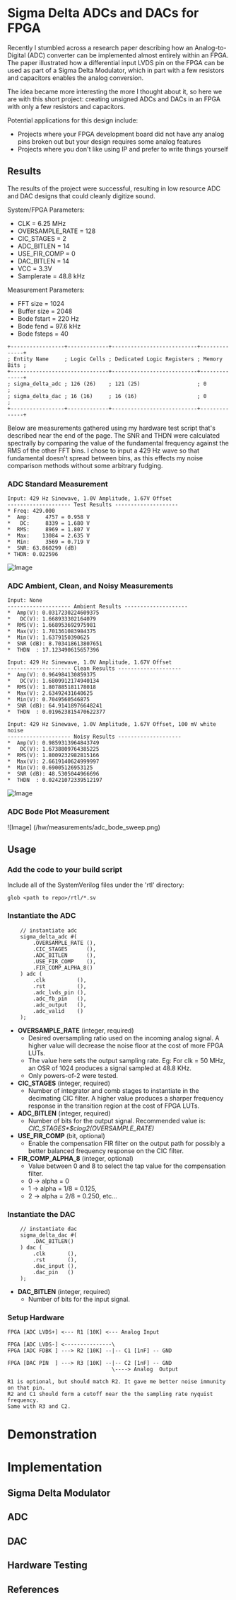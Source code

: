 # Sigma Delta ADCs and DACs for FPGA
Recently I stumbled across a research paper describing how an Analog-to-Digital (ADC) 
converter can be implemented almost entirely within an FPGA. The paper illustrated how a 
differential input LVDS pin on the FPGA can be used as part of a Sigma Delta Modulator, which in
part with a few resistors and capacitors enables the analog conversion. 

The idea became more interesting the more I thought about it, 
so here we are with this short project: creating unsigned ADCs and DACs in an FPGA with only a few
resistors and capacitors. 

Potential applications for this design include:
- Projects where your FPGA development board did not have any analog pins broken out but your design requires some
  analog features
- Projects where you don't like using IP and prefer to write things yourself

## Results

The results of the project were successful, resulting in low resource ADC and DAC designs that could
cleanly digitize sound.

System/FPGA Parameters:
- CLK             = 6.25 MHz
- OVERSAMPLE_RATE = 128
- CIC_STAGES      = 2
- ADC_BITLEN      = 14
- USE_FIR_COMP    = 0
- DAC_BITLEN      = 14
- VCC             = 3.3V
- Samplerate      = 48.8 kHz

Measurement Parameters:
- FFT size    = 1024
- Buffer size = 2048
- Bode fstart = 220 Hz
- Bode fend   = 97.6 kHz
- Bode fsteps = 40 

```
+-----------------+-------------+---------------------------+--------------+
; Entity Name     ; Logic Cells ; Dedicated Logic Registers ; Memory Bits ;
+-------------------------------+---------------------------+--------------+
; sigma_delta_adc ; 126 (26)    ; 121 (25)                  ; 0           ;
; sigma_delta_dac ; 16 (16)     ; 16 (16)                   ; 0           ;
+-----------------+-------------+---------------------------+--------------+
```

Below are measurements gathered using my hardware test script that's described near the end of
the page. The SNR and THDN were calculated spectrally by comparing the value of the fundamental
frequency against the RMS of the other FFT bins. I chose to input a 429 Hz wave so that fundamental
doesn't spread between bins, as this effects my noise comparison methods without some arbitrary fudging.


### ADC Standard Measurement 
```
Input: 429 Hz Sinewave, 1.0V Amplitude, 1.67V Offset
-------------------- Test Results --------------------
* Freq: 429.000
*  Amp:     4757 = 0.958 V
*   DC:     8339 = 1.680 V
*  RMS:     8969 = 1.807 V
*  Max:    13084 = 2.635 V
*  Min:     3569 = 0.719 V
*  SNR: 63.860299 (dB)
* THDN: 0.022596
```
![Image](/hw/measurements/adc_429hz_sine.png)

### ADC Ambient, Clean, and Noisy Measurements
```
Input: None
-------------------- Ambient Results --------------------
*  Amp(V): 0.0317230224609375
*   DC(V): 1.668933302164079
*  RMS(V): 1.668953692975981
*  Max(V): 1.701361083984375
*  Min(V): 1.6379150390625
*  SNR (dB): 8.703418613807651
*  THDN  : 17.123490615657396

Input: 429 Hz Sinewave, 1.0V Amplitude, 1.67V Offset
-------------------- Clean Results --------------------
*  Amp(V): 0.964984130859375
*   DC(V): 1.6809912174940134
*  RMS(V): 1.807885181178018
*  Max(V): 2.63492431640625
*  Min(V): 0.7049560546875
*  SNR (dB): 64.91418976648241
*  THDN  : 0.019623815470622377

Input: 429 Hz Sinewave, 1.0V Amplitude, 1.67V Offset, 100 mV white noise
-------------------- Noisy Results --------------------
*  Amp(V): 0.9859313964843749
*   DC(V): 1.6738809764385225
*  RMS(V): 1.8009232982815166
*  Max(V): 2.6619140624999997
*  Min(V): 0.69005126953125
*  SNR (dB): 48.5305044966696
*  THDN  : 0.02421072339512197

```
![Image](/hw/measurements/adc_429hz_noise.png)

### ADC Bode Plot Measurement

![Image] (/hw/measurements/adc_bode_sweep.png)

## Usage
### Add the code to your build script
Include all of the SystemVerilog files under the 'rtl' directory:
```
glob <path to repo>/rtl/*.sv
```
### Instantiate the ADC
```
    // instantiate adc
    sigma_delta_adc #(
        .OVERSAMPLE_RATE (),
        .CIC_STAGES      (),
        .ADC_BITLEN      (),
        .USE_FIR_COMP    (),
        .FIR_COMP_ALPHA_8()
    ) adc (
        .clk          (),
        .rst          (),
        .adc_lvds_pin (),
        .adc_fb_pin   (),
        .adc_output   (),
        .adc_valid    ()
    );
```
- **OVERSAMPLE_RATE** (integer, required)
    - Desired oversampling ratio used on the incoming analog signal. A higher value
      will decrease the noise floor at the cost of more FPGA LUTs.
    - The value here sets the output sampling rate. Eg: For clk = 50 MHz, an OSR of 1024
      produces a signal sampled at 48.8 KHz.
    - Only powers-of-2 were tested.
- **CIC_STAGES** (integer, required)
    - Number of integrator and comb stages to instantiate in the decimating CIC filter. A higher
      value produces a sharper frequency response in the transition region at the cost of FPGA
      LUTs.
- **ADC_BITLEN** (integer, required)
    - Number of bits for the output signal. Recommended value is: *CIC_STAGES\*$clog2(OVERSAMPLE_RATE)*
- **USE_FIR_COMP** (bit, optional)
    - Enable the compensation FIR filter on the output path for possibly a better balanced
      frequency response on the CIC filter.
- **FIR_COMP_ALPHA_8** (integer, optional)
    - Value between 0 and 8 to select the tap value for the compensation filter. 
    - 0 -> alpha = 0
    - 1 -> alpha = 1/8 = 0.125,
    - 2 -> alpha = 2/8 = 0.250, etc...

### Instantiate the DAC
```
    // instantiate dac
    sigma_delta_dac #(
        .DAC_BITLEN()
    ) dac (
        .clk       (),
        .rst       (),
        .dac_input (),
        .dac_pin   ()
    );
```
- **DAC_BITLEN** (integer, required)
    - Number of bits for the input signal.

### Setup Hardware
```
FPGA [ADC LVDS+] <--- R1 [10K] <--- Analog Input

FPGA [ADC LVDS-] <---------------\
FPGA [ADC FDBK ] ---> R2 [10K] --|-- C1 [1nF] -- GND

FPGA [DAC PIN  ] ---> R3 [10K] --|-- C2 [1nF] -- GND
                                 \----> Analog  Output

R1 is optional, but should match R2. It gave me better noise immunity on that pin.
R2 and C1 should form a cutoff near the the sampling rate nyquist frequency.
Same with R3 and C2.
```

# Demonstration

# Implementation

## Sigma Delta Modulator
## ADC
## DAC
## Hardware Testing
## References


